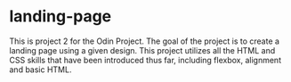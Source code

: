 # landing-page

This is project 2 for the Odin Project. The goal of the project is to create a landing page using a given design. 
This project utilizes all the HTML and CSS skills that have been introduced thus far, including flexbox, alignment
and basic HTML.